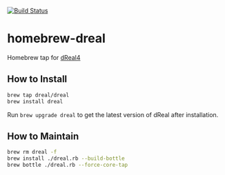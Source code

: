 [![Build Status](https://travis-ci.org/dreal/homebrew-dreal.svg?branch=master)](https://travis-ci.org/dreal/homebrew-dreal)

homebrew-dreal
=============

Homebrew tap for [dReal4][dreal4]

[dreal4]: https://github.com/dreal/dreal4

How to Install
--------------

```bash
brew tap dreal/dreal
brew install dreal
```

Run ``brew upgrade dreal`` to get the latest version of dReal after installation.

How to Maintain
---------------

```bash
brew rm dreal -f
brew install ./dreal.rb --build-bottle
brew bottle ./dreal.rb --force-core-tap
```
